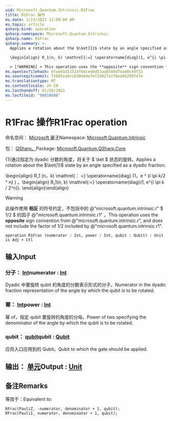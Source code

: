 ```yaml
---
uid: Microsoft.Quantum.Intrinsic.R1Frac
title: R1Frac 操作
ms.date: 1/23/2021 12:00:00 AM
ms.topic: article
qsharp.kind: operation
qsharp.namespace: Microsoft.Quantum.Intrinsic
qsharp.name: R1Frac
qsharp.summary: >-
  Applies a rotation about the $\ket{1}$ state by an angle specified as a dyadic fraction.

  \begin{align} R_1(n, k) \mathrel{:=} \operatorname{diag}(1, e^{i \pi k / 2^n}). \end{align}

  > [!WARNING] > This operation uses the **opposite** sign convention from > @"microsoft.quantum.intrinsic.r", and does not include the > factor of $1/ 2$ included by @"microsoft.quantum.intrinsic.r1".
ms.openlocfilehash: bfae01d11524f64ceebd53aa8544d7ea48c40f31
ms.sourcegitcommit: 71605ea9cc630e84e7ef29027e1f0ea06299747e
ms.translationtype: MT
ms.contentlocale: zh-CN
ms.lasthandoff: 01/26/2021
ms.locfileid: "98818686"
---
```

# <a name="r1frac-operation"></a><span data-ttu-id="fda9f-102">R1Frac 操作</span><span class="sxs-lookup"><span data-stu-id="fda9f-102">R1Frac operation</span></span>

<span data-ttu-id="fda9f-103">命名空间： [Microsoft 量子](xref:Microsoft.Quantum.Intrinsic)</span><span class="sxs-lookup"><span data-stu-id="fda9f-103">Namespace: [Microsoft.Quantum.Intrinsic](xref:Microsoft.Quantum.Intrinsic)</span></span>

<span data-ttu-id="fda9f-104">包： [QSharp。](https://nuget.org/packages/Microsoft.Quantum.QSharp.Core)</span><span class="sxs-lookup"><span data-stu-id="fda9f-104">Package: [Microsoft.Quantum.QSharp.Core](https://nuget.org/packages/Microsoft.Quantum.QSharp.Core)</span></span>


<span data-ttu-id="fda9f-105">{1}通过指定为 dyadic 分数的角度，将关于 $ \ket $ 状态的旋转。</span><span class="sxs-lookup"><span data-stu-id="fda9f-105">Applies a rotation about the $\ket{1}$ state by an angle specified as a dyadic fraction.</span></span>

<span data-ttu-id="fda9f-106">\begin{align} R_1 (n，k) \mathrel{： =} \operatorname{diag} (1，e ^ {i \pi k/2 ^ n} ) 。</span><span class="sxs-lookup"><span data-stu-id="fda9f-106">\begin{align} R_1(n, k) \mathrel{:=} \operatorname{diag}(1, e^{i \pi k / 2^n}).</span></span>
<span data-ttu-id="fda9f-107">\end{align}</span><span class="sxs-lookup"><span data-stu-id="fda9f-107">\end{align}</span></span>

> [!WARNING]
> <span data-ttu-id="fda9f-108">此操作使用 **相反** 的符号约定，不包括中的 @"microsoft.quantum.intrinsic.r" $ 1/2 $ 的因子 @"microsoft.quantum.intrinsic.r1" 。</span><span class="sxs-lookup"><span data-stu-id="fda9f-108">This operation uses the **opposite** sign convention from @"microsoft.quantum.intrinsic.r", and does not include the factor of $1/ 2$ included by @"microsoft.quantum.intrinsic.r1".</span></span>

```qsharp
operation R1Frac (numerator : Int, power : Int, qubit : Qubit) : Unit is Adj + Ctl
```


## <a name="input"></a><span data-ttu-id="fda9f-109">输入</span><span class="sxs-lookup"><span data-stu-id="fda9f-109">Input</span></span>

### <a name="numerator--int"></a><span data-ttu-id="fda9f-110">分子： [Int](xref:microsoft.quantum.lang-ref.int)</span><span class="sxs-lookup"><span data-stu-id="fda9f-110">numerator : [Int](xref:microsoft.quantum.lang-ref.int)</span></span>

<span data-ttu-id="fda9f-111">Dyadic 中要旋转 qubit 的角度的分数表示形式的分子。</span><span class="sxs-lookup"><span data-stu-id="fda9f-111">Numerator in the dyadic fraction representation of the angle by which the qubit is to be rotated.</span></span>


### <a name="power--int"></a><span data-ttu-id="fda9f-112">幂： [Int](xref:microsoft.quantum.lang-ref.int)</span><span class="sxs-lookup"><span data-stu-id="fda9f-112">power : [Int](xref:microsoft.quantum.lang-ref.int)</span></span>

<span data-ttu-id="fda9f-113">幂 of，指定 qubit 要旋转的角度的分母。</span><span class="sxs-lookup"><span data-stu-id="fda9f-113">Power of two specifying the denominator of the angle by which the qubit is to be rotated.</span></span>


### <a name="qubit--qubit"></a><span data-ttu-id="fda9f-114">qubit： [qubit](xref:microsoft.quantum.lang-ref.qubit)</span><span class="sxs-lookup"><span data-stu-id="fda9f-114">qubit : [Qubit](xref:microsoft.quantum.lang-ref.qubit)</span></span>

<span data-ttu-id="fda9f-115">应将入口应用到的 Qubit。</span><span class="sxs-lookup"><span data-stu-id="fda9f-115">Qubit to which the gate should be applied.</span></span>



## <a name="output--unit"></a><span data-ttu-id="fda9f-116">输出： [单元](xref:microsoft.quantum.lang-ref.unit)</span><span class="sxs-lookup"><span data-stu-id="fda9f-116">Output : [Unit](xref:microsoft.quantum.lang-ref.unit)</span></span>



## <a name="remarks"></a><span data-ttu-id="fda9f-117">备注</span><span class="sxs-lookup"><span data-stu-id="fda9f-117">Remarks</span></span>

<span data-ttu-id="fda9f-118">等效于：</span><span class="sxs-lookup"><span data-stu-id="fda9f-118">Equivalent to:</span></span>

```qsharp
RFrac(PauliZ, -numerator, denominator + 1, qubit);
RFrac(PauliI, numerator, denominator + 1, qubit);
```